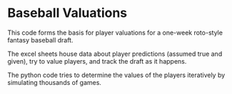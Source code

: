 # Baseball Valuations

This code forms the basis for player valuations for a one-week roto-style fantasy baseball draft.

The excel sheets house data about player predictions (assumed true and given), try to value players, and track the draft as it happens.

The python code tries to determine the values of the players iteratively by simulating thousands of games.